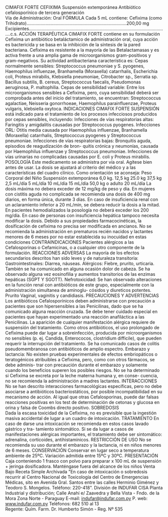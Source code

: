 CIMAFIX  FORTE
CEFIXIMA 
Suspensión  extemporánea 
Antibiótico  cefalosporínico  de  tercera  generación     
Vía  de  Administración:  Oral
FÓRMULA
Cada  5  mL  contiene:
Cefixima  (como  Trihidrato)…………………………………………......................…......200,00  mg
Excipientes………………………………………..……………………..…..………….................…c.s.
ACCIÓN  TERAPÉUTICA
CIMAFIX  FORTE    contiene  en  su  formulación  Cefixima  un  antibiótico  betaláctamico  de 
administración  oral,  cuya  acción  es  bactericida  y  se  basa  en  la  inhibición  de  la  síntesis 
de  la  pared  bacteriana.  Cefixima  es  resistente  a  la  mayoría  de  las  Betalactamasas  y  es 
activa  frente  a  una  amplia  gama  de  microorganismos  gram-positivos  y  gram-negativos.  Su 
actividad  antibacteriana  característica  es:
Cepas  normalmente  sensibles:  Streptococcus  pneumoniae  y  S.  pyogenes,  Haemophilus 
influenzae, Branhamella (Moraxella) catarrhalis, Escherichia coli, Proteus mirabilis, Klebsiella 
pneumoniae, Citrobacter sp., Serratia sp. Bacillus subtilis, B. cereus, Streptococcus faecalis, 
Pseudomonas  aeruginosa,  P.  maltophilia.
Cepas  de  sensibilidad  variable:  Entre  los  microorganismos  sensibles  a  Cefixima,  pero, 
cuya  sensibilidad  deberá  ser  comprobada  antes  del  inicio  del  tratamiento,  se  encuentran: 
Streptococcus  agalactiae,  Neisseria  gonorrhoeae,  Haemophilus  parainfluenzae,  Proteus 
vulgaris,  klebsiella  oxytoca. 
INDICACIONES 
CIMAFIX FORTE SUSPENSIÓN está indicado para el tratamiento de los procesos infecciosos 
producidos  por  cepas  sensibles,  incluyendo:
Infecciones  de  vías  respiratorias  altas:  Faringitis  y  amigdalitis  causadas  por  Streptococcus 
pyogenes.
Infecciones ORL: Otitis media causada por Haemophilus influenzae, Branhamella (Moraxella) 
catarrhalis,  Streptococcus  pyogenes  y  Streptococcus  pneumoniae.
Infecciones de vías respiratorias bajas: Bronquitis aguda, episodios de reagudización de bron-
quitis crónica y neumonías, causada por Haemophilus influenzae y Streptococcus pneumoniae.
Infecciones  de  vías  urinarias  no  complicadas  causadas  por  E.  coli  y  Proteus  mirabilis. 
POSOLOGÍA
Este  medicamento  se  administra  por  vía  oral.  Agítese  bien  antes  de  usar. 
La  dosis  se  ajustará  al  criterio  del  médico  y  a  las  características  del  cuadro  clínico.  Como 
orientación  se  aconseja:
Peso  Corporal  del  Niño 
          Suspensión  extemporánea
6,0  kg. 
12,5  kg 
25.0  kg 
37,5  kg 
            2,5  mL/día
                                            5  mL/día
                                            10  mL/día
            15  mL/día
50,0  kg  o  adulto 
                                            20  mL/día
La  dosis  máxima  no  debera  exceder  de  12  mg/kg  de  peso  y  dia. 
En  mujeres  con  cistitis  aguda  no  complicada  se  recomienda  una  dosis  de  400  mg  diarios, 
en  forma  única,  durante  3  días.
En  caso  de  insuficiencia  renal  con  un  aclaramiento  inferior  a  20  mL/min,  se  debera  reducir 
la  dosis  a  la  mitad.  En  pacientes  hemodializados  la  posología  no  deberá  exceder  los  200 
mg/día.  En  caso  de  personas  con  insuficiencia  hepática  tampoco  necesita  modificar  la 
dosis.  Debido  a  sus  propiedades  farmacocinéticas,  la  dosificación  de  cefixima  no  precisa 
ser  modificada  en  ancianos.
No  se  recomienda  la  administración  en  prematuros  recién  nacidos  y  lactantes  menores  de 
6  meses  por  no  estar  establecida  su  inocuidad  en  estas  condiciones
CONTRAINDICACIONES
Pacientes  alérgicos  a  las  Cefalosporinas  o  Cefamicinas,  o  a  cualquier  otro  componente 
de  la  formulación. 
REACCIONES  ADVERSAS
La  mayoría  de  los  efectos  secundarios  descritos  han  sido  leves  y  de  naturaleza  transitoria:
Gastrointestinales:  Diarrea,  náuseas.
Alérgicos:  Fiebre,  prurito,  urticaria.
También  se  ha  comunicado  en  alguna  ocasión  dolor  de  cabeza.
Se  ha  observado  alguna  vez  eosinofilia  y  aumentos  transitorios  de  las  enzimas  hepáticas
(SGPT  Y  SGOTT).  Nefrotoxicidad:  Se  han  observado  alteraciones  en  la  función  renal  con 
antibióticos  de  este  grupo,  especialmente  con  la  administración  simultanea  de  aminoglu-
cósidos  y  diureticos  potentes.  Prurito  Vaginal,  vaginitis  y  candidiasis.
PRECAUCIONES  Y  ADVERTENCIAS
Los  antibióticos  Cefalosporínicos  deben  administrarse  con  precaución  a  pacientes  que  son 
hipersensibles  a  las  Penicilinas,  dado  que  se  ha  comunicado  alguna  reacción  cruzada. 
Se  debe  tener  cuidado  especial  en  pacientes  que  hayan  experimentado  una  reacción 
anafiláctica  a  las  Penicilinas.  La  aparición  de  cualquier  manifestación  alérgica  requiere  de 
suspensión  del  tratamiento. 
Como  otros  antibióticos,  el  uso  prolongado  de  Cefixima  puede  dar  lugar  a  sobreinfección, 
producida  por  microorganismos  no  sensibles  (p.  ej.    Candida,  Enterococos,  clostridium 
difficile),  que  pueden  requerir  la  interrupción  del  tratamiento.
Se ha comunicado casos de colitis pseudomembranosa con antibióticos de amplio espectro.
Embarazo  y  lactancia:  No  existen  pruebas  experimentales  de  efectos  embriopáticos  o 
teratogénicos    atribuibles  a  Cefixima,  pero,  como  con  otros  fármacos,  se  debe  adminis-
trar  con  precaución  durante  el  embarazo  y  solamente  cuando  los  beneficios  superen  los 
posibles  riesgos.
No  se  ha  determinado  si  Cefixima  se  excreta  por  la  leche  materna  humana  y,  en  conse-
cuencia,  no  se  recomienda  la  administración  a  madres  lactantes.
INTERACCIONES
No  se  han  descrito  interacciones  farmacológicas  específicas,  pero  no  debe  asociarse  a 
antibióticos  bacteriostáticos,  por  posible  incompatibilidad  en  su  mecanismo  de  acción.
Al  igual  que  otras  Cefalosporinas,  puede  dar  falsas  reacciones  positivas  en  los  test  de 
determinación  de  cetonas  y  glucosa  en  orina  y  falsa  de  Coombs  directo  positivo.
SOBREDOSIS   
Dada la escasa toxicidad de la Cefixima, no es previsible que la ingestión masiva accidental 
de  lugar  a  un  cuadro  de  intoxicación.
TRATAMIENTO
En  caso  de  darse  una  intoxicación  se  recomienda  en  estos  casos  lavado  gástrico  y  tra-
tamiento  sintomático.  Si  se  da  lugar  a  casos  de  manifestaciones  alérgicas  importantes,  el 
tratamiento  debe  ser  sintomático:  adrenalina,  corticoides,  antihistamínicos.
RESTRICCIÓN  DE  USO
No se recomienda su uso durante el embarazo y la lactancia, ni en niños menores de 6 meses.
CONSERVACIÓN
Conservar en lugar seco a temperatura ambiente de 25ºC. Variación admitida entre 15ºC y 30ºC. 
PRESENTACIÓN
Caja  conteniendo  1  frasco  con  polvo  para  preparar  x  100  mL  de  suspensión  +  jeringa 
dosificadora.
Manténgase  fuera  del  alcance  de  los  niños
Venta  Bajo  Receta  Simple  Archivada
"En  caso  de  intoxicación  o  sobredosis  recurrir  al  Centro  Nacional  de 
Toxicología  del  Centro  de  Emergencias  Médicas,  sito  en  Avenida  Gral. 
Santos  entre  las  calles  Herminio  Giménez  y  Teodoro  S.  Mongelos.
Teléfono:  220-418".
División de INDUFAR CISA
Planta Industrial y distribución;
Calle Anahí e/ Zaavedra y 
Bella Vista - Fndo. de la Mora
Zona Norte - Paraguay
E-mail: indufar@indufar.com.py
P. web: www.indufar.com.py
Teléfonos: 682 510 al 13                       
Regente: Quím. Farm.
Dr. Humberto Simón - Reg. Nº 535